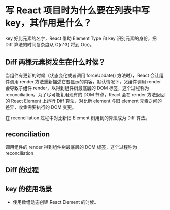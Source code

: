 # 写 React 项目时为什么要在列表中写 key，其作用是什么？

key 好比元素的名字，React 借助 Element Type 和 key 识别元素的身份，把 Diff 算法的时间复杂度从 O(n^3) 将到 O(n)。

## Diff 两棵元素树发生在什么时候？

当组件有更新的时候（状态变化或者调用 forceUpdate() 方法时），React 会让组件调用 render 方法重新描述它要显示的内容，默认情况下，父组件调用 render 会导致子组件 render，以得到组件树最底层的 DOM 标签，这个过程称为 reconciliation。为了尽可能复用现有的 DOM 节点，React 会在 render 方法返回的 React Element 上运行 Diff 算法，对比新 element 与旧 element 元素之间的差异，收集需要执行的 DOM 变更。

在 reconciliation 过程中对比新旧 Element 树用到的算法成为 Diff 算法。

## reconciliation

调用组件的 render 得到组件树最底层的 DOM 标签，这个过程称为 reconciliation

## Diff 的过程


## key 的使用场景

* 使用数组动态创建 React Element 的时候。